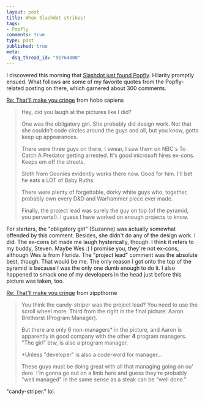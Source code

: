 ```yaml
--- 
layout: post
title: When Slashdot strikes!
tags: 
- Popfly
comments: true
type: post
published: true
meta: 
  dsq_thread_id: "91764000"
---
```

I discovered this morning that <a href="http://slashdot.org/article.pl?sid=07/05/19/236204">Slashdot just found Popfly</a>. Hilarity promptly ensued. What follows are some of my favorite quotes from the Popfly-related posting on there, which garnered about 300 comments.

  <a href="http://slashdot.org/comments.pl?sid=235403&amp;cid=19195809">Re: That'll make you cringe</a> from hobo sapiens
  <blockquote>Hey, did you laugh at the pictures like I did?

  One was the obligatory girl. She probably did design work. Not that she couldn't code circles around the guys and all, but you know, gotta keep up appearances.

  There were three guys on there, I swear, I saw them on NBC's To Catch A Predator getting arrested. It's good microsoft hires ex-cons. Keeps em off the streets.

  Sloth from Goonies evidently works there now. Good for him. I'll bet he eats a LOT of Baby Ruths.

  There were plenty of forgettable, dorky white guys who, together, probably own every D&amp;D and Warhammer piece ever made.

  Finally, the project lead was surely the guy on top (of the pyramid, you perverts!). I guess I have worked on enough projects to know.</blockquote>
  For starters, the "obligatory girl" (Suzanne) was actually somewhat offended by this comment. Besides, she didn't do any of the design work. I did. The ex-cons bit made me laugh hysterically, though. I think it refers to my buddy, Steven. Maybe Wes :) I promise you, they're not ex-cons, although Wes <em>is</em> from Florida. The "project lead" comment was the absolute best, though. That would be me. The only reason I got onto the top of the pyramid is because I was the only one dumb enough to do it. I also happened to smack one of my developers in the head just before this picture was taken, too.

  <a href="http://slashdot.org/comments.pl?sid=235403&amp;cid=19199007">Re: That'll make you cringe</a> from zippthorne
  <blockquote>You think the candy-striper was the project lead? You need to use the scroll wheel more. Third from the right in the final picture: Aaron Brethorst (Program Manager).

  But there are only 6 non-managers* in the picture, and Aaron is apparently in good company with the other <strong>4</strong> program managers. "The girl" btw, is also a program manager.

  *Unless "developer" is also a code-word for manager...

  These guys must be doing great with all that managing going on ou' dere. I'm gonna go out on a limb here and guess they're probably "well managed" in the same sense as a steak can be "well done."</blockquote>
  "candy-striper." lol.
